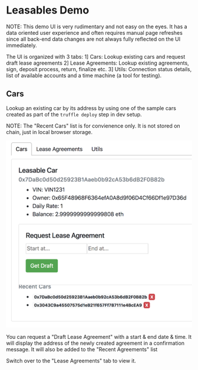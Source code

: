 


# Leasables Demo

NOTE: This demo UI is very rudimentary and not easy on the eyes. It has a data oriented user experience and often requires manual page refreshes since all back-end data changes are not always fully reflected on the UI immediately.

The UI is organized with 3 tabs: 
    1] Cars: Lookup existing cars and request draft lease agreements
    2] Lease Agreements: Lookup existing agreements, sign, deposit process, return, finalize etc. 
    3] Utils: Connection status details, list of available accounts and a time machine (a tool for testing).
 
## Cars

Lookup an existing car by its address by using one of the sample cars created as part of the `truffle deploy` step in dev setup.    

NOTE: The "Recent Cars" list is for convienence only. It is not stored on chain, just in local browser storage.

![Car Image](images/cars_tab_request_draft_agreement.png)

You can request a "Draft Lease Agreement" with a start & end date & time. It will display the address of the newly created agreement in a confirmation message. It will also be added to the "Recent Agreements" list

Switch over to the "Lease Agreements" tab to view it.
